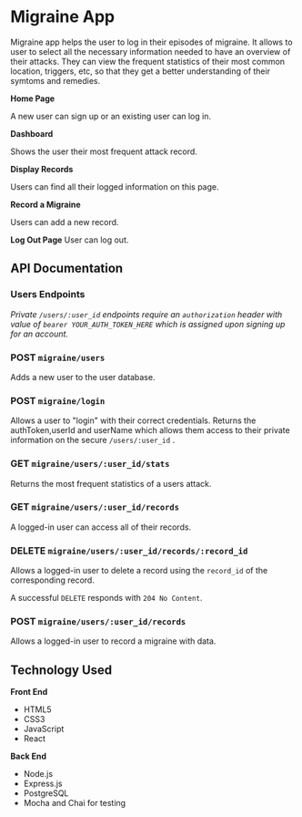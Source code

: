 # Migraine App

Migraine app helps the user to log in their episodes of migraine. It allows to user to select all the necessary information needed to have an overview of their attacks. They can view the frequent statistics of their most common location, triggers, etc, so that they get a better understanding of their symtoms and remedies.

**Home Page**

A new user can sign up or an existing user can log in.

**Dashboard**

Shows the user their most frequent attack record.

**Display Records**

Users can find all their logged information on this page.

**Record a Migraine**

Users can add a new record.

**Log Out Page**
User can log out.

## API Documentation

### Users Endpoints

_Private `/users/:user_id` endpoints require an `authorization` header with value of `bearer YOUR_AUTH_TOKEN_HERE` which is assigned upon signing up for an account._

### POST `migraine/users`

Adds a new user to the user database.

### POST `migraine/login`

Allows a user to "login" with their correct credentials. Returns the authToken,userId and userName which allows them access to their private information on the secure `/users/:user_id` .

### GET `migraine/users/:user_id/stats`

Returns the most frequent statistics of a users attack.

### GET `migraine/users/:user_id/records`

A logged-in user can access all of their records.

### DELETE `migraine/users/:user_id/records/:record_id`

Allows a logged-in user to delete a record using the `record_id` of the corresponding record.

A successful `DELETE` responds with `204 No Content`.

### POST `migraine/users/:user_id/records`

Allows a logged-in user to record a migraine with data.

## Technology Used

<b>Front End</b>

- HTML5
- CSS3
- JavaScript
- React

<b>Back End</b>

- Node.js
- Express.js
- PostgreSQL
- Mocha and Chai for testing
